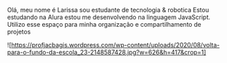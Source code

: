 Olá, meu nome é Larissa sou estudante de tecnologia & robotica
Estou estudando na Alura estou me desenvolvendo na linguagem JavaScript. Utilizo esse espaço para minha organização e compartilhamento de projetos



![https://profjacbagis.wordpress.com/wp-content/uploads/2020/08/volta-para-o-fundo-da-escola_23-2148587428.jpg?w=626&h=417&crop=1]
